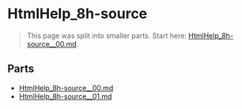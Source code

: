 # HtmlHelp_8h-source

> This page was split into smaller parts. Start here: [HtmlHelp_8h-source__00.md](HtmlHelp_8h-source__00.md).

## Parts

- [HtmlHelp_8h-source__00.md](HtmlHelp_8h-source__00.md)
- [HtmlHelp_8h-source__01.md](HtmlHelp_8h-source__01.md)
